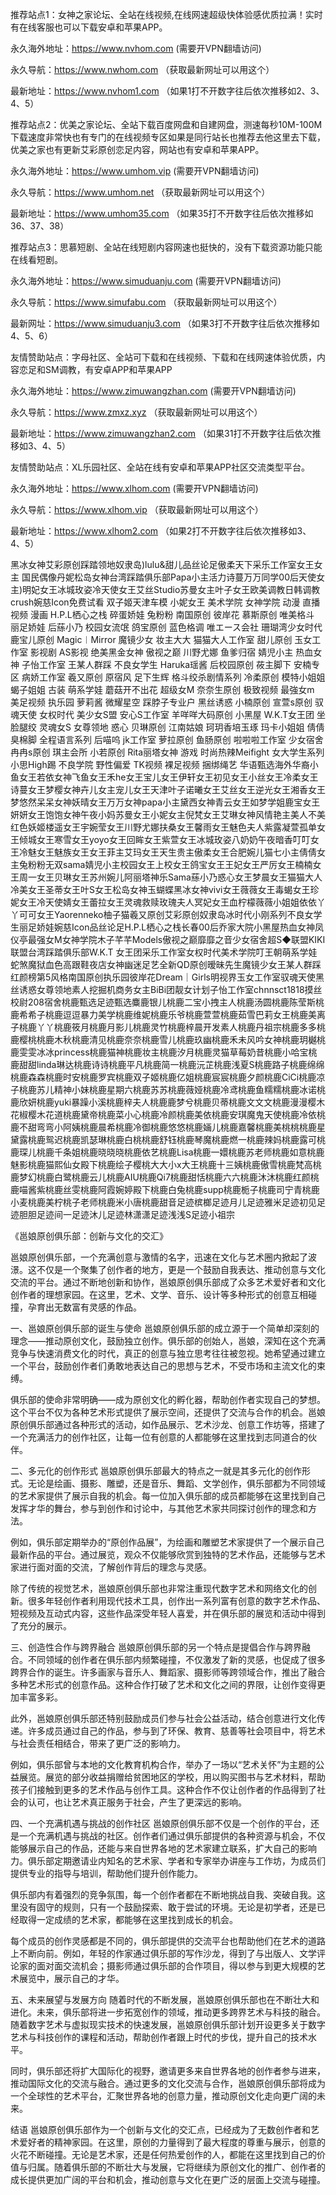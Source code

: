 推荐站点1：女神之家论坛、全站在线视频,在线网速超级快体验感优质拉满！实时有在线客服也可以下载安卓和苹果APP。

永久海外地址：https://www.nvhom.com (需要开VPN翻墙访问)

永久导航：https://www.nwhom.com （获取最新网址可以用这个）

最新地址：https://www.nvhom1.com （如果1打不开数字往后依次推移如2、3、4、5）

推荐站点2：优美之家论坛、全站下载百度网盘和自建网盘，测速每秒10M-100M下载速度非常快也有专门的在线视频专区如果是同行站长也推荐去他这里去下载，优美之家也有更新艾彩原创恋足内容，网站也有安卓和苹果APP。

永久海外地址：https://www.umhom.vip (需要开VPN翻墙访问)

永久导航：https://www.umhom.net （获取最新网址可以用这个）

最新地址：https://www.umhom35.com （如果35打不开数字往后依次推移如36、37、38）

推荐站点3：思慕短剧、全站在线短剧内容网速也挺快的，没有下载资源功能只能在线看短剧。

永久海外地址：https://www.simuduanju.com (需要开VPN翻墙访问)

永久导航：https://www.simufabu.com （获取最新网址可以用这个）

最新网址：https://www.simuduanju3.com （如果3打不开数字往后依次推移如4、5、6）

友情赞助站点：字母社区、全站可下载和在线视频、下载和在线网速体验优质，内容恋足和SM调教，有安卓APP和苹果APP

永久海外地址：https://www.zimuwangzhan.com (需要开VPN翻墙访问)

永久导航：https://www.zmxz.xyz （获取最新网址可以用这个）

最新地址：https://www.zimuwangzhan2.com （如果31打不开数字往后依次推移如3、4、5）

友情赞助站点：XL乐园社区、全站在线有安卓和苹果APP社区交流类型平台。

永久海外地址：https://www.xlhom.com (需要开VPN翻墙访问)

永久导航：https://www.xlhom.vip （获取最新网址可以用这个）

最新地址：https://www.xlhom2.com （如果2打不开数字往后依次推移如3、4、5）

黑冰女神艾彩原创踩踏领地奴隶岛)lulu&甜儿品丝论足傲柔天下采乐工作室女王女主 国民偶像丹妮松岛女神台湾踩踏俱乐部Papa小主活力诗蔓万万同学00后天使女主)明妃女王冰城玫姿冷天使女王艾丝Studio苏曼女主叶子女王欧美调教日韩调教crush婉慈Icon免费试看 双子姬天津车模 小妮女王 美术学院 女神学院 动漫 直播视频 漫画 H.P.L栖心之栈 碎蛋娇娃 兔粉粉 南国原创 彼岸花 慕斯原创 唯美格斗 丽足娇娃 后蕬小乃 校园女流氓 鸽宝原创 蓝色格调 唯エース会社 珊瑚湾少女时代 鹿宝儿原创 Magic︱Mirror 魔镜少女 妆主大大 猫猫大人工作室 甜儿原创 玉女工作室 影视剧 AS影视 绝美黑金女神 傲视之巅 川野尤娜 鱼爹归宿 婧児小主 热血女神 子怡工作室 王某人群踩 不良女学生 Haruka瑶酱 后校园原创 莜主脚下 安楠专区 病娇工作室 羲又原创 原宿风 足下生辉 格斗绞杀剧情系列 冷柔原创 模特小姐姐 蝎子姐姐 古装 萌系学娃 蘑菇开不出花 超级女M 奈奈生原创 极致视频 最強女m 美足视频 执乐园 萝莉酱 微耀星空 踩脖子专业户 黑丝诱惑 小楠原创 宣萱s原创 驭魂天使 女权时代 美少女S盟 安心S工作室 羊咩咩大码原创 小黑屋 W.K.T女王团 坐脸腿绞 灵魂女S 女尊领地 惑心 贝琳原创 江南姑娘 珂玥香培玉琢 玛卡小姐姐 倩倩臭棉脚 全程语言系列 后喵呜 jk工作室 萝拉原创 鱼肠原创 啦啦啦工作室 少女宿舍 冉冉s原创 琪主会所 小若原创 Rita丽塔女神 游戏 时尚热辣Meifight 女大学生系列 小思High踢 不良学院 野性偏爱 TK视频 裸足视频 捆绑绳艺 华语甄选海外华裔小鱼女王若依女神飞鱼女王禾he女王宝儿女王伊轩女王初见女王小丝女王冷柔女王诗蔓女王梦樱女神卉儿女主宠儿女王天津叶子诺曦女王艾丝女王逆光女王湘香女王梦悠然呆呆女神妖晴女王万万女神papa小主黛西女神青云女王如梦学姐鹿宝女王妍妍女王饱饱女神午夜小妈苏曼女王小妮女主倪梵女王艾琳女神风情艳主美人不美红色妖姬楼遥女王宇婉莹女王川野尤娜扶桑女王馨雨女王魅色夫人紫露凝萱孤单女王倾城女王寒雪女王yoyo女王回眸女王紫萱女王冰城玫姿八奶奶午夜暗香叮叮女王冷魅女王魅族女王女王菲主艾玛女王天生贵主傲柔女王合肥婉儿猫七小主倩倩女主兔粉粉无双sama婧児小主校园女王上校女王鸽宝女王王妃女王严厉女王楠楠女王周一女王贝琳女王苏州婉儿阿丽塔神乐Sama蕬小乃惑心女王梦晨女王猫猫大人冷美女王圣蒂女王叶S女王松岛女神玉蝴蝶黑冰女神vivi女王薇薇女王毒蝎女王珍妮女王冷天使婧女王蕾拉女王灵魂救赎玫瑰夫人冥妃女王血柠檬薇薇小姐姐依依丫丫可可女王Yaorenneko柚子猫羲又原创艾彩原创奴隶岛冰时代小刚系列不良女学生丽足娇娃婉慈Icon品丝论足H.P.L栖心之栈长春00后乔家大院小黑屋热血女神凤仪亭最强女M女神学院木子芊芊Models傲视之巅靡靡之音少女宿舍超S◆联盟KIKI联盟台湾踩踏俱乐部W.K.T 女王团采乐工作室女权时代美术学院叮王朝萌系学娃蛇煞魔狱血色高跟鞋夜店女神幽迷足艺全新QD原创暧昧先生魔镜少女王某人群踩红颜榜第5风格南国原创执乐园彼岸花Dream｜Girls明视界玉女工作室驭魂天使黑丝诱惑女尊领地素人挖掘机商务女主BiBi团靓女计划子怡工作室chnnsct1818摸丝校尉208宿舍桃鹿甄选足迹甄选麋鹿银儿桃鹿二宝小拽主人桃鹿汤圆桃鹿陈莹斯桃鹿希希子桃鹿逗逗暴力美学桃鹿维妮桃鹿乐爷桃鹿萱萱桃鹿茹雪巴莉女王桃鹿美离子桃鹿丫丫桃鹿筱月桃鹿月影儿桃鹿灵竹桃鹿梓晨开发素人桃鹿丹祖宗桃鹿多多桃鹿樱桃桃鹿木秋桃鹿清见桃鹿奈奈桃鹿雪儿桃鹿玖幽桃鹿禾未风吟女神桃鹿玥樾桃鹿雯雯冰冰princess桃鹿猫神桃鹿妆主桃鹿汐月桃鹿灵猫草莓奶昔桃鹿小哈宝桃鹿甜甜linda琳达桃鹿诗诗桃鹿平凡桃鹿简一桃鹿沅芷桃鹿浅夏S桃鹿路子桃鹿绵绵桃鹿森森桃鹿时安桃鹿罗宾桃鹿双子姬桃鹿亿姐桃鹿宸宸桃鹿夕颜桃鹿CiCi桃鹿凉子桃鹿苏儿精神小妹桃鹿星期六桃鹿苏苏桃鹿薇娅桃鹿冷鸢桃鹿鱼糯糯桃鹿冰诺桃鹿欣妍桃鹿yuki暴躁小溪桃鹿梓夫人桃鹿鹿梦兮桃鹿贝蒂桃鹿文文文桃鹿漫漫樱木花椒樱木花道桃鹿黛帝桃鹿菜小心桃鹿冷颜桃鹿美依桃鹿安琪魔鬼天使桃鹿冷依桃鹿不甜弯弯小阿姨桃鹿晨希桃鹿冷御桃鹿悠悠桃鹿婳儿桃鹿嘉馨桃鹿美桃桃桃鹿星黛露桃鹿鸳迟桃鹿凯瑟琳桃鹿白桃桃鹿舒钰桃鹿琴魔桃鹿燃一桃鹿辣妈桃鹿露可桃鹿琛儿桃鹿千条姐桃鹿晓晓晓桃鹿依艺桃鹿Lisa桃鹿一嬛桃鹿苏老师桃鹿如意桃鹿魅影桃鹿猫熙仙女殿下桃鹿绘子樱桃大大小x大王桃鹿十三姨桃鹿傲雪桃鹿梵高桃鹿梦幻桃鹿白鹭桃鹿云儿桃鹿AIU桃鹿Qi7桃鹿甜恬桃鹿六六桃鹿沐沐桃鹿红颜桃鹿喵酱紫桃鹿丝雯桃鹿阿霞婉婷殿下桃鹿白兔桃鹿supp桃鹿栀子桃鹿司宁青桃鹿小麦桃鹿美柠桃子老师桃鹿米小唐桃鹿甜音足迹槟榔足迹月儿足迹雅米足迹初见足迹胆胆足迹间一足迹沐儿足迹林潇潇足迹浅浅S足迹小祖宗



《邕娘原创俱乐部：创新与文化的交汇》

邕娘原创俱乐部，一个充满创意与激情的名字，迅速在文化与艺术圈内掀起了波澋。这不仅是一个聚集了创作者的地方，更是一个鼓励自我表达、推动创意与文化交流的平台。通过不断地创新和协作，邕娘原创俱乐部成了众多艺术爱好者和文化创作者的理想家园。在这里，艺术、文学、音乐、设计等多种形式的创意互相碰撞，孕育出无数富有灵感的作品。

一、邕娘原创俱乐部的诞生与使命
邕娘原创俱乐部的成立源于一个简单却深刻的理念——推动原创文化，鼓励独立创作。俱乐部的创始人，邕娘，深知在这个充满竞争与快速消费文化的时代，真正的创意与独立思考往往被忽视。她希望通过建立一个平台，鼓励创作者们勇敢地表达自己的思想与艺术，不受市场和主流文化的束缚。

俱乐部的使命非常明确——成为原创文化的孵化器，帮助创作者实现自己的梦想。这个平台不仅为各种艺术形式提供了展示空间，还提供了交流与合作的机会。邕娘原创俱乐部通过各种形式的活动，如作品展示、艺术沙龙、创意工作坊等，搭建了一个充满活力的创作社区，让每一位有创意的人都能够在这里找到志同道合的伙伴。

二、多元化的创作形式
邕娘原创俱乐部最大的特点之一就是其多元化的创作形式。无论是绘画、摄影、雕塑，还是音乐、舞蹈、文学创作，俱乐部都为不同领域的艺术家提供了展示自我的机会。每一位加入俱乐部的成员都能够在这里找到自己发挥才华的舞台，参与到创作和讨论中，与其他艺术家共同探讨创作的理念和方法。

例如，俱乐部定期举办的“原创作品展”，为绘画和雕塑艺术家提供了一个展示自己最新作品的平台。通过展览，观众不仅能够欣赏到独特的艺术作品，还能够与艺术家进行面对面的交流，了解创作背后的理念与灵感。

除了传统的视觉艺术，邕娘原创俱乐部也非常注重现代数字艺术和网络文化的创新。很多年轻创作者利用现代技术工具，创作出一系列富有创意的数字艺术作品、短视频及互动式内容，这些作品深受年轻人喜爱，并在俱乐部的展览和活动中得到了充分的展示。

三、创造性合作与跨界融合
邕娘原创俱乐部的另一个特点是提倡合作与跨界融合。不同领域的创作者在俱乐部内频繁碰撞，不仅激发了新的灵感，也促成了很多跨界合作的诞生。许多画家与音乐人、舞蹈家、摄影师等跨领域合作，推出了融合多种艺术形式的创意作品。这种合作打破了艺术和文化之间的界限，让创作变得更加丰富多彩。

此外，邕娘原创俱乐部还特别鼓励成员们参与社会公益活动，结合创意进行文化传递。许多成员通过自己的作品，参与到了环保、教育、慈善等社会项目中，将艺术与社会责任相结合，带来了更广泛的影响力。

例如，俱乐部曾与本地的文化教育机构合作，举办了一场以“艺术关怀”为主题的公益展览。展览的部分收益捐赠给贫困地区的学校，用以购买图书与艺术材料，帮助孩子们接触到更多的艺术作品与创作工具。这种合作不仅让创作者的作品得到了社会的认可，也让艺术真正服务于社会，产生了更深远的影响。

四、一个充满机遇与挑战的创作社区
邕娘原创俱乐部不仅是一个创作的平台，还是一个充满机遇与挑战的社区。创作者们通过俱乐部提供的各种资源与机会，不仅能够展示自己的作品，还能与来自世界各地的艺术家建立联系，扩大自己的影响力。俱乐部定期邀请业内知名的艺术家、学者和专家举办讲座与工作坊，为成员们提供专业的指导与培训，帮助他们提升创作能力。

俱乐部内有着强烈的竞争氛围，每一个创作者都在不断地挑战自我、突破自我。这里没有固守的规则，只有一个鼓励探索、敢于尝试的环境。无论是初学者，还是已经取得一定成绩的艺术家，都能够在这里找到成长的机会。

每个成员的创作灵感都是不同的，俱乐部提供的交流平台也帮助他们在艺术的道路上不断向前。例如，年轻的作家通过俱乐部的写作沙龙，得到了与出版人、文学评论家的面对面交流机会；摄影师通过俱乐部的合作项目，得以参与到更大规模的艺术展览中，展示自己的才华。

五、未来展望与发展方向
随着时代的不断发展，邕娘原创俱乐部也在不断壮大和进化。未来，俱乐部将进一步拓宽创作的领域，推动更多跨界艺术与科技的融合。随着数字艺术与虚拟现实技术的快速发展，邕娘原创俱乐部计划开设更多关于数字艺术与科技创作的课程和活动，帮助创作者跟上时代的步伐，提升自己的技术水平。

同时，俱乐部还将扩大国际化的视野，邀请更多来自世界各地的创作者参与进来，推动国际文化的交流与融合。通过更多的文化交流与合作，邕娘原创俱乐部将成为一个全球性的艺术平台，汇聚世界各地的创意力量，推动原创文化走向更广阔的未来。

结语
邕娘原创俱乐部作为一个创新与文化的交汇点，已经成为了无数创作者和艺术爱好者的精神家园。在这里，原创的力量得到了最大程度的尊重与展示，创意的火花不断碰撞。无论是艺术家，还是任何热爱创作的人，都能在这里找到自己的价值与归属。随着俱乐部的不断壮大与发展，它将继续为原创文化的推广、创作者的成长提供更加广阔的平台和机会，推动创意与文化在更广泛的层面上交流与碰撞。
